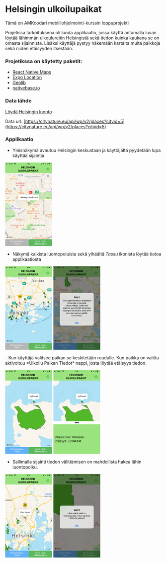 # Helsingin ulkoilupaikat

Tämä on AMKoodari mobiiliohjelmointi-kurssin loppuprojekti

Projetissa tarkoituksena oli luoda applikaatio, jossa käyttä antamalla luvan löytää lähimmän ulkoulureitin Helsingistä sekä tiedon kuinka kaukana se on omasta sijainnista. Lisäksi käyttäjä pystyy näkemään kartalta muita paikkoja sekä niiden etäisyyden itsestään.

### Projetikssa on käytetty paketit:

- [React Native Maps](https://github.com/react-native-maps/react-native-maps)
- [Expo Location](https://www.npmjs.com/package/expo-location)
- [Geolib](https://www.npmjs.com/package/geolib)
- [nativebase.io](https://docs.nativebase.io/)


### Data lähde

[Löydä Helsingin luonto](https://citynature.eu/fi/helsinki/)

Data url: [https://citynature.eu/api/wp/v2/places?cityid=5](https://citynature.eu/api/wp/v2/places?cityid=5)


### Applikaatio

- Yleisnäkymä avautuu Helsingin keskustaan ja käyttäjältä pyydetään lupa käyttää sijaintia

<img src="https://github.com/Hattusin/Mobile_app/blob/master/outdoor_finder/images/helsinginkeskusta.png" width="30%" height="30%">

- Näkymä kaikista luontopoluista sekä ylhäältä *Tassu* ikonista löytää tietoa applikaatiosta

<p float="left">
    <img src="https://github.com/Hattusin/Mobile_app/blob/master/outdoor_finder/images/view_outdoorplaces.png" width="30%" height="30%">
    <img src="https://github.com/Hattusin/Mobile_app/blob/master/outdoor_finder/images/Applikaatio_info.PNG" width="30%" height="30%">
</p>
- Kun käyttäjä valitsee paikan se keskitetään ruudulle. Kun paikka on valittu aktivoituu *Ulkoilu Paikan Tiedot* nappi, josta löytää etäisyys tiedon.

<p float="left">
    <img src="https://github.com/Hattusin/Mobile_app/blob/master/outdoor_finder/images/vallisaari.PNG" width="30%" height="30%">
    <img src="https://github.com/Hattusin/Mobile_app/blob/master/outdoor_finder/images/vallisaari_tiedot.PNG" width="30%" height="30%">

</p>

- Sallimalla sijainti tiedon välittämisen on mahdollista hakea lähin luontopolku.

<p float="left">
    <img src="https://github.com/Hattusin/Mobile_app/blob/master/outdoor_finder/images/olet_tassa.PNG" width="30%" height="30%">
    <img src="https://github.com/Hattusin/Mobile_app/blob/master/outdoor_finder/images/lahin_paikka.PNG" width="30%" height="30%">

</p>



